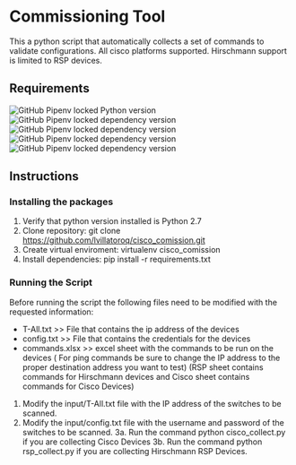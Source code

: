 # Commissioning Tool 

This a python script that automatically collects a set of commands to validate configurations. All cisco platforms supported. Hirschmann support is limited to RSP devices. 

## Requirements

![GitHub Pipenv locked Python version](https://img.shields.io/github/pipenv/locked/python-version/lvillatoroq/cisco_comission?style=for-the-badge)
![GitHub Pipenv locked dependency version](https://img.shields.io/github/pipenv/locked/dependency-version/lvillatoroq/cisco_comission/netmiko?style=for-the-badge)
![GitHub Pipenv locked dependency version](https://img.shields.io/github/pipenv/locked/dependency-version/lvillatoroq/cisco_comission/textfsm?style=for-the-badge)
![GitHub Pipenv locked dependency version](https://img.shields.io/github/pipenv/locked/dependency-version/lvillatoroq/cisco_comission/xlsxwriter?style=for-the-badge)
![GitHub Pipenv locked dependency version](https://img.shields.io/github/pipenv/locked/dependency-version/lvillatoroq/cisco_comission/openpyxl?style=for-the-badge)


## Instructions 

### Installing the packages

1. Verify that python version installed is Python 2.7
2. Clone repository: git clone https://github.com/lvillatoroq/cisco_comission.git
3. Create virtual enviroment: virtualenv cisco_comission
4. Install dependencies: pip install -r requirements.txt

### Running the Script

Before running the script the following files need to be modified with the requested information:

* T-All.txt >> File that contains the ip address of the devices
* config.txt >> File that contains the credentials for the devices
* commands.xlsx >> excel sheet with the commands to be run on the devices ( For ping commands be sure to change the IP address to the proper destination address you want to test) (RSP sheet contains commands for Hirschmann devices and Cisco sheet contains commands for Cisco Devices)

1. Modify the input/T-All.txt file with the IP address of the switches to be scanned.
2. Modify the input/config.txt file with the username and password of the switches to be scanned. 
3a. Run the command python cisco_collect.py if you are collecting Cisco Devices
3b. Run the command python rsp_collect.py if you are collecting Hirschmann RSP Devices. 

